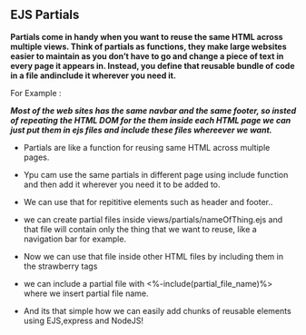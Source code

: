 ## EJS Partials
**Partials come in handy when you want to reuse the same HTML across multiple views. Think of partials as functions, they make large websites easier to maintain as you don’t have to go and change a piece of text in every page it appears in. Instead, you define that reusable bundle of code in a file andinclude it wherever you need it.**

For Example :

***Most of the web sites has the same navbar and the same footer, so insted of repeating the HTML DOM for the them inside each HTML page we can just put them in ejs files and include these files whereever we want.***

- Partials are like a function for reusing same HTML across multiple pages.

- Ypu cam use the same partials in different page using include function and then add it wherever you need it to be added to.

- We can use that for repititive elements such as header and footer..

- we can create partial files inside views/partials/nameOfThing.ejs and that file will contain only the thing that we want to reuse, like a navigation bar for example.

- Now we can use that file inside other HTML files by including them in the strawberry tags

- we can include a partial file with <%-include(partial_file_name)%> where we insert partial file name.

- And its that simple how we can easily add chunks of reusable elements using EJS,express and NodeJS!